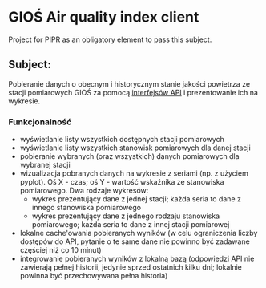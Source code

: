 # GIOŚ Air quality index client
Project for PIPR as an obligatory element to pass this subject.


## Subject:
Pobieranie danych o obecnym i historycznym stanie jakości powietrza ze stacji pomiarowych GIOŚ za pomocą [interfejsów API](https://powietrze.gios.gov.pl/pjp/content/api) i prezentowanie ich na wykresie.

### Funkcjonalność
 * wyświetlanie listy wszystkich dostępnych stacji pomiarowych
 * wyświetlanie listy wszystkich stanowisk pomiarowych dla danej stacji
 * pobieranie wybranych (oraz wszystkich) danych pomiarowych dla wybranej stacji
 * wizualizacja pobranych danych na wykresie z seriami (np. z użyciem pyplot). Oś X - czas; oś Y - wartość wskaźnika ze stanowiska pomiarowego. Dwa rodzaje wykresów:
    + wykres prezentujący dane z jednej stacji; każda seria to dane z innego stanowiska pomiarowego
    + wykres prezentujący dane z jednego rodzaju stanowiska pomiarowego; każda seria to dane z innej stacji pomiarowej
  * lokalne cache'owania pobieranych wyników (w celu ograniczenia liczby dostępów do API, pytanie o te same dane nie powinno być zadawane częściej niż co 10 minut)
 * integrowanie pobieranych wyników z lokalną bazą (odpowiedzi API nie zawierają pełnej historii, jedynie sprzed ostatnich kilku dni; lokalnie powinna być przechowywana pełna historia)
